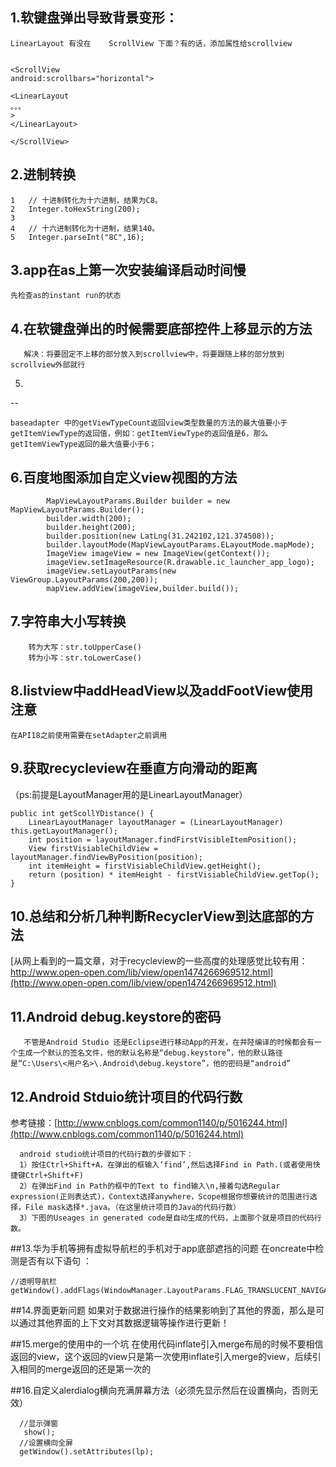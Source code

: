 1.软键盘弹出导致背景变形：
--------------

  

```
LinearLayout 有没在    ScrollView 下面？有的话，添加属性给scrollview


<ScrollView
android:scrollbars="horizontal">

<LinearLayout 
。。。
>
</LinearLayout>

</ScrollView>
```

2.进制转换
------

```
1	// 十进制转化为十六进制，结果为C8。
2	Integer.toHexString(200);
3	 
4	// 十六进制转化为十进制，结果140。
5	Integer.parseInt("8C",16);

```

3.app在as上第一次安装编译启动时间慢
---------------------

```
先检查as的instant run的状态
```


4.在软键盘弹出的时候需要底部控件上移显示的方法
------------------------

```
   解决：将要固定不上移的部分放入到scrollview中，将要跟随上移的部分放到scrollview外部就行
```

5.
--

```
baseadapter 中的getViewTypeCount返回view类型数量的方法的最大值要小于getItemViewType的返回值，例如：getItemViewType的返回值是6，那么getItemViewType返回的最大值要小于6；
```

6.百度地图添加自定义view视图的方法
--------------------

```
        MapViewLayoutParams.Builder builder = new  MapViewLayoutParams.Builder();
        builder.width(200);
        builder.height(200);
        builder.position(new LatLng(31.242102,121.374508));
        builder.layoutMode(MapViewLayoutParams.ELayoutMode.mapMode);
        ImageView imageView = new ImageView(getContext());
        imageView.setImageResource(R.drawable.ic_launcher_app_logo);
        imageView.setLayoutParams(new ViewGroup.LayoutParams(200,200));
        mapView.addView(imageView,builder.build());
```


7.字符串大小写转换
----------

```
    转为大写：str.toUpperCase()
    转为小写：str.toLowerCase()
```


8.listview中addHeadView以及addFootView使用注意
---------------------------------------

```
在API18之前使用需要在setAdapter之前调用
```


9.获取recycleview在垂直方向滑动的距离
-------------------------

（ps:前提是LayoutManager用的是LinearLayoutManager）

```
public int getScollYDistance() {  
    LinearLayoutManager layoutManager = (LinearLayoutManager) this.getLayoutManager();  
    int position = layoutManager.findFirstVisibleItemPosition();  
    View firstVisiableChildView = layoutManager.findViewByPosition(position);  
    int itemHeight = firstVisiableChildView.getHeight();  
    return (position) * itemHeight - firstVisiableChildView.getTop();  
}  
```

10.总结和分析几种判断RecyclerView到达底部的方法
-------------------------------
[从网上看到的一篇文章，对于recycleview的一些高度的处理感觉比较有用：http://www.open-open.com/lib/view/open1474266969512.html](http://www.open-open.com/lib/view/open1474266969512.html)

11.Android debug.keystore的密码
----------------------------
       不管是Android Studio 还是Eclipse进行移动App的开发，在井陉编译的时候都会有一个生成一个默认的签名文件，他的默认名称是“debug.keystore”，他的默认路径是“C:\Users\<用户名>\.Android\debug.keystore”，他的密码是“android”

12.Android Stduio统计项目的代码行数
--------------------------
参考链接：[http://www.cnblogs.com/common1140/p/5016244.html](http://www.cnblogs.com/common1140/p/5016244.html)

      android studio统计项目的代码行数的步骤如下：
      1）按住Ctrl+Shift+A，在弹出的框输入‘find’,然后选择Find in Path.(或者使用快捷键Ctrl+Shift+F)
      2）在弹出Find in Path的框中的Text to find输入\n,接着勾选Regular expression(正则表达式)，Context选择anywhere，Scope根据你想要统计的范围进行选择，File mask选择*.java。（在这里统计项目的Java的代码行数）
      3）下图的Useages in generated code是自动生成的代码，上面那个就是项目的代码行数。


##13.华为手机等拥有虚拟导航栏的手机对于app底部遮挡的问题
  在oncreate中检测是否有以下语句 ：
  

```
//透明导航栏
getWindow().addFlags(WindowManager.LayoutParams.FLAG_TRANSLUCENT_NAVIGATION);
```

##14.界面更新问题
  如果对于数据进行操作的结果影响到了其他的界面，那么是可以通过其他界面的上下文对其数据逻辑等操作进行更新！




##15.merge的使用中的一个坑
   在使用代码inflate引入merge布局的时候不要相信返回的view，这个返回的view只是第一次使用inflate引入merge的view，后续引入相同的merge返回的还是第一次的


##16.自定义alerdialog横向充满屏幕方法（必须先显示然后在设置横向，否则无效）

      //显示弹窗
       show();
      //设置横向全屏
      getWindow().setAttributes(lp);